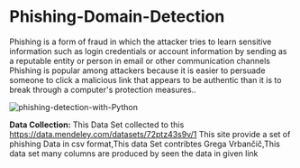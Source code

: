 # Phishing-Domain-Detection
Phishing is a form of fraud in which the attacker tries to learn sensitive information such as login credentials or account information by sending as a reputable entity or person in email or other communication channels Phishing is popular among
attackers because it is easier to persuade someone to click a malicious link that appears
to be authentic than it is to break through a computer's protection measures..

![phishing-detection-with-Python](https://user-images.githubusercontent.com/73115703/156777858-0d078b8e-4b4e-4ce1-aa27-e35681c71677.jpg)

**Data Collection:** 
This Data Set collected to this https://data.mendeley.com/datasets/72ptz43s9v/1 This site provide a set of phishing Data in csv format,This data Set contribtes Grega Vrbančič,This data set many columns are produced by seen the data in given link

